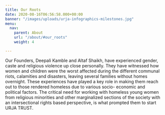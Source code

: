 ```yaml
---
title: Our Roots
date: 2020-08-16T06:56:58.000+00:00
banner: "/images/uploads/urja-infographics-milestones.jpg"
menu:
  nav:
    parent: About
    url: "/about/#our_roots"
    weight: 4

---
```

Our Founders, Deepali Kamble and Altaf Shaikh, have experienced gender, caste and religious violence up close personally. They have witnessed how women and children were the worst affected during the different communal riots, calamities and disasters, leaving several families without homes overnight. These experiences have played a key role in making them reach out to those rendered homeless due to various socio- economic and political factors. The critical need for working with homeless young women from religious minorities and other marginalized sections of the society with an intersectional rights based perspective, is what prompted them to start URJA TRUST.